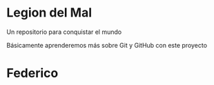 # Legion del Mal
Un repositorio para conquistar el mundo

Básicamente aprenderemos más sobre Git y GitHub con este proyecto


# Federico



